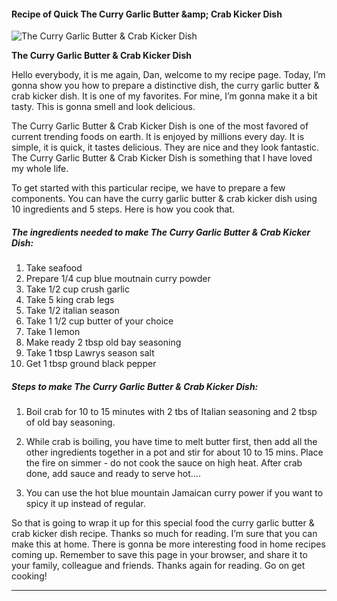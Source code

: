             

#### Recipe of Quick The Curry Garlic Butter &amp;amp; Crab Kicker Dish

![The Curry Garlic Butter &amp; Crab Kicker Dish](https://img-global.cpcdn.com/recipes/6140953603080192/751x532cq70/the-curry-garlic-butter-crab-kicker-dish-recipe-main-photo.jpg)

**The Curry Garlic Butter &amp; Crab Kicker Dish**

Hello everybody, it is me again, Dan, welcome to my recipe page. Today, I’m gonna show you how to prepare a distinctive dish, the curry garlic butter & crab kicker dish. It is one of my favorites. For mine, I’m gonna make it a bit tasty. This is gonna smell and look delicious.

The Curry Garlic Butter & Crab Kicker Dish is one of the most favored of current trending foods on earth. It is enjoyed by millions every day. It is simple, it is quick, it tastes delicious. They are nice and they look fantastic. The Curry Garlic Butter & Crab Kicker Dish is something that I have loved my whole life.

To get started with this particular recipe, we have to prepare a few components. You can have the curry garlic butter & crab kicker dish using 10 ingredients and 5 steps. Here is how you cook that.

##### The ingredients needed to make The Curry Garlic Butter & Crab Kicker Dish:

1.  Take seafood
2.  Prepare 1/4 cup blue moutnain curry powder
3.  Take 1/2 cup crush garlic
4.  Take 5 king crab legs
5.  Take 1/2 italian season
6.  Take 1 1/2 cup butter of your choice
7.  Take 1 lemon
8.  Make ready 2 tbsp old bay seasoning
9.  Take 1 tbsp Lawrys season salt
10.  Get 1 tbsp ground black pepper

##### Steps to make The Curry Garlic Butter & Crab Kicker Dish:

1.  Boil crab for 10 to 15 minutes with 2 tbs of Italian seasoning and 2 tbsp of old bay seasoning.

3.  While crab is boiling, you have time to melt butter first, then add all the other ingredients together in a pot and stir for about 10 to 15 mins. Place the fire on simmer - do not cook the sauce on high heat. After crab done, add sauce and ready to serve hot….
4.  You can use the hot blue mountain Jamaican curry power if you want to spicy it up instead of regular.

So that is going to wrap it up for this special food the curry garlic butter & crab kicker dish recipe. Thanks so much for reading. I’m sure that you can make this at home. There is gonna be more interesting food in home recipes coming up. Remember to save this page in your browser, and share it to your family, colleague and friends. Thanks again for reading. Go on get cooking!

* * *